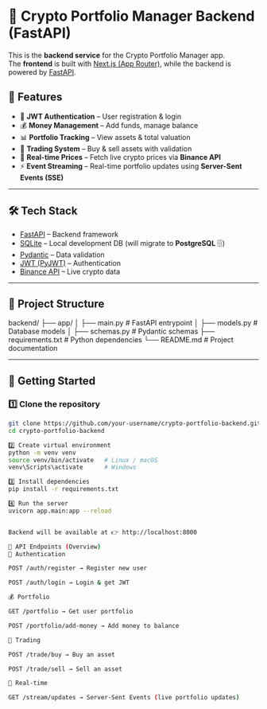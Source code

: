 # 🚀 Crypto Portfolio Manager Backend (FastAPI)

This is the **backend service** for the Crypto Portfolio Manager app.  
The **frontend** is built with [Next.js (App Router)](https://nextjs.org/), while the backend is powered by [FastAPI](https://fastapi.tiangolo.com/).

## 📌 Features

- 🔐 **JWT Authentication** – User registration & login
- 💰 **Money Management** – Add funds, manage balance
- 📊 **Portfolio Tracking** – View assets & total valuation
- 💱 **Trading System** – Buy & sell assets with validation
- 📡 **Real-time Prices** – Fetch live crypto prices via **Binance API**
- ⚡ **Event Streaming** – Real-time portfolio updates using **Server-Sent Events (SSE)**

---

## 🛠️ Tech Stack

- [FastAPI](https://fastapi.tiangolo.com/) – Backend framework
- [SQLite](https://www.sqlite.org/) – Local development DB (will migrate to **PostgreSQL** 🗄️)
- [Pydantic](https://docs.pydantic.dev/) – Data validation
- [JWT (PyJWT)](https://pyjwt.readthedocs.io/) – Authentication
- [Binance API](https://binance-docs.github.io/apidocs/) – Live crypto data

---

## 📂 Project Structure

backend/
├── app/
│ ├── main.py # FastAPI entrypoint
│ ├── models.py # Database models
│ ├── schemas.py # Pydantic schemas
├── requirements.txt # Python dependencies
└── README.md # Project documentation


---

## 🚀 Getting Started

### 1️⃣ Clone the repository
```bash
git clone https://github.com/your-username/crypto-portfolio-backend.git
cd crypto-portfolio-backend

2️⃣ Create virtual environment
python -m venv venv
source venv/bin/activate   # Linux / macOS
venv\Scripts\activate      # Windows

3️⃣ Install dependencies
pip install -r requirements.txt

4️⃣ Run the server
uvicorn app.main:app --reload


Backend will be available at 👉 http://localhost:8000

📡 API Endpoints (Overview)
🔐 Authentication

POST /auth/register → Register new user

POST /auth/login → Login & get JWT

💰 Portfolio

GET /portfolio → Get user portfolio

POST /portfolio/add-money → Add money to balance

💱 Trading

POST /trade/buy → Buy an asset

POST /trade/sell → Sell an asset

📡 Real-time

GET /stream/updates → Server-Sent Events (live portfolio updates)